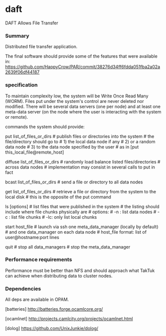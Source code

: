 daft
====

DAFT Allows File Transfer

### Summary

Distributed file transfer application.

The final software should provide some of the features that were available in:
https://github.com/HappyCrow/PAR/commit/38276d34ff6fdda051fba2a02a2639f06df44187

### specification

To maintain complexity low, the system will be Write Once Read Many 
(WORM). Files put under the system's control are never deleted nor
modified.
There will be several data servers (one per node) and at least
one meta-data server (on the node where the user is interacting with the
system or remote).

commands the system should provide:

put list_of_files_or_dirs
    # publish files or directories into the system
    # the file/directory should go to
    # 1) the local data node if any
    # 2) or a random data node
    # 3) to the data node specified by the user
    #    as in [put this_local_file@remote_host]

diffuse list_of_files_or_dirs
    # randomly load balance listed files/directories
    # across data nodes
    # implementation may consist in several calls to put in fact

bcast list_of_files_or_dirs
    # send a file or directory to all data nodes

get list_of_files_or_dirs
    # retrieve a file or directory from the system to the local disk
    # this is the opposite of the put command

ls [options] # list files that were published in the system
             # the listing should include where file chunks physically are
             # options:
             #  -n : list data nodes
             #  -c : list file chunks
             #  -lc: only list local chunks

start host_file # launch via ssh one meta_data_manager (locally by default)
                # and one data_manager on each data node
                # host_file format: list of user@hostname:port lines

quit # stop all data_managers
     # stop the meta_data_manager

### Performance requirements

Performance must be better than NFS and should approach what
TakTuk can achieve when distributing data to cluster nodes.

### Dependencies

All deps are available in OPAM.

[batteries] http://batteries.forge.ocamlcore.org/

[ocamlnet] http://projects.camlcity.org/projects/ocamlnet.html

[dolog] https://github.com/UnixJunkie/dolog/
